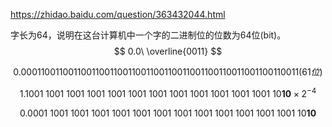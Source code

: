 https://zhidao.baidu.com/question/363432044.html

字长为64，说明在这台计算机中一个字的二进制位的位数为64位(bit)。
$$
0.0\ \overline{0011}
$$

$$
0.0 0011 0011 0011 0011 0011 0011 0011 0011 0011 0011 0011 0011 0011 0011 0011 (61位)
$$

$$
1.1001\ 1001\ 1001\ 1001\ 1001\ 1001\ 1001\ 1001\ 1001\ 1001\ 1001\ 1001\ 10\boldsymbol{10} \times 2^{-4}
$$

$$
0.0001\ 1001\ 1001\ 1001\ 1001\ 1001\ 1001\ 1001\ 1001\ 1001\ 1001\ 1001\ 1001\ 10\boldsymbol{10}
$$

